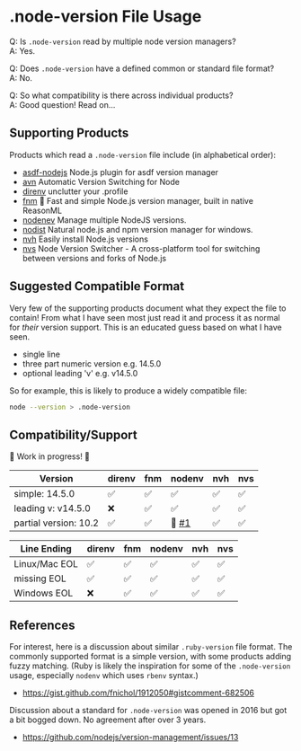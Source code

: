 # .node-version File Usage

Q: Is `.node-version` read by multiple node version managers?  
A: Yes.

Q: Does `.node-version` have a defined common or standard file format?  
A: No.

Q: So what compatibility is there across individual products?  
A: Good question! Read on...

## Supporting Products

Products which read a `.node-version` file include (in alphabetical order):

- [asdf-nodejs](https://github.com/asdf-vm/asdf-nodejs) Node.js plugin for asdf version manager
- [avn](https://github.com/wbyoung/avn) Automatic Version Switching for Node
- [direnv](https://github.com/direnv/direnv) unclutter your .profile
- [fnm](https://github.com/Schniz/fnm) 🚀 Fast and simple Node.js version manager, built in native ReasonML
- [nodenev](https://github.com/nodenv/nodenv) Manage multiple NodeJS versions.
- [nodist](https://github.com/nullivex/nodist) Natural node.js and npm version manager for windows.
- [nvh](https://github.com/shadowspawn/nvh) Easily install Node.js versions
- [nvs](https://github.com/jasongin/nvs) Node Version Switcher - A cross-platform tool for switching between versions and forks of Node.js

## Suggested Compatible Format

Very few of the supporting products document what they expect the file to contain! From what I have seen most just read it and process it as normal for _their_ version support. This is an educated guess based on what I have seen.

- single line
- three part numeric version e.g. 14.5.0
- optional leading 'v' e.g. v14.5.0

So for example, this is likely to produce a widely compatible file:

```bash
node --version > .node-version
```

## Compatibility/Support

🚧 Work in progress! 🚧

| Version | direnv | fnm | nodenv | nvh | nvs |
| ------- | ------ | --- | ------ | --- | --- |
| simple: 14.5.0  | :white_check_mark: | :white_check_mark: | :white_check_mark: | :white_check_mark: | :white_check_mark: |
| leading v: v14.5.0  | :x: | :white_check_mark: | :white_check_mark: | :white_check_mark: | :white_check_mark: |
| partial version: 10.2 | :white_check_mark: | :white_check_mark: | 🧩 [#1] | :white_check_mark: | :white_check_mark: |

| Line Ending | direnv | fnm | nodenv | nvh | nvs |
| ----------- | ------ | --- | ------ | --- | --- |
| Linux/Mac EOL | :white_check_mark: | :white_check_mark: | :white_check_mark: | :white_check_mark: | :white_check_mark: |
| missing EOL | :white_check_mark: | :white_check_mark: | :white_check_mark: | :white_check_mark: | :white_check_mark: |
| Windows EOL  | :x: | :white_check_mark: | :white_check_mark: | :white_check_mark: | :white_check_mark: |

## References

For interest, here is a discussion about similar `.ruby-version` file format. The commonly supported format is a simple version, with some products adding fuzzy matching. (Ruby is likely the inspiration for some of the `.node-version` usage, especially `nodenv` which uses `rbenv` syntax.)

- <https://gist.github.com/fnichol/1912050#gistcomment-682506>

Discussion about a standard for `.node-version` was opened in 2016 but got a bit bogged down. No agreement after over 3 years.

- <https://github.com/nodejs/version-management/issues/13>

[#1]: https://github.com/shadowspawn/node-version-usage/issues/1
